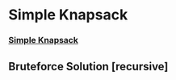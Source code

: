 # Simple Knapsack
### [Simple Knapsack](https://codeforces.com/group/gA8A93jony/contest/270592/problem/J)

## Bruteforce Solution [recursive]
```cpp


```
